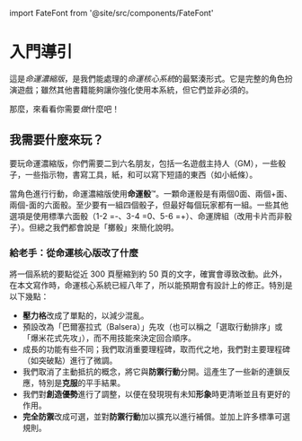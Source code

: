 import FateFont from '@site/src/components/FateFont'

# 入門導引

這是*命運濃縮版*，是我們能處理的*命運核心系統*的最緊湊形式。它是完整的角色扮演遊戲；雖然其他書籍能夠讓你強化使用本系統，但它們並非必須的。

那麼，來看看你需要*做*什麼吧！

## 我需要什麼來玩？

要玩命運濃縮版，你們需要二到六名朋友，包括一名遊戲主持人（GM），一些骰子，一些指示物，書寫工具，紙，和可以寫下短語的東西（如小紙條）。

當角色進行行動，命運濃縮版使用**命運骰**™。一顆命運骰是有兩個<FateFont>0</FateFont>面、兩個<FateFont>+</FateFont>面、兩個<FateFont>-</FateFont>面的六面骰。至少要有一組四個骰子，但最好每個玩家都有一組。一些其他選項是使用標準六面骰（1-2 =<FateFont>-</FateFont>、3-4 =<FateFont>0</FateFont>、5-6 =<FateFont>+</FateFont>）、命運牌組（改用卡片而非骰子）。但總之我們都會說是「擲骰」來簡化說明。

### 給老手：從命運核心版改了什麼

將一個系統的要點從近 300 頁壓縮到約 50 頁的文字，確實會導致改動。此外，在本文寫作時，命運核心系統已經八年了，所以能預期會有設計上的修正。特別是以下幾點：

- **壓力格**改成了單點的，以減少混亂。
- 預設改為「巴爾塞拉式（Balsera）」先攻（也可以稱之「選取行動排序」或「爆米花式先攻」），而不用技能來決定回合順序。
- 成長的功能有些不同；我們取消重要理程碑，取而代之地，我們對主要理程碑（如突破點）進行了微調。
- 我們取消了主動抵抗的概念，將它與**防禦行動**分開。這產生了一些新的連鎖反應，特別是**克服**的平手結果。
- 我們對**創造優勢**進行了調整，以便在發現現有未知**形象**時更清晰並且有更好的作用。
- **完全防禦**改成可選，並對**防禦行動**加以擴充以進行補償。並加上許多標準可選規則。

